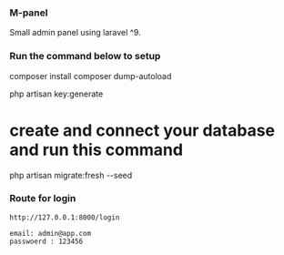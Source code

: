 ### M-panel 

 Small admin panel using laravel ^9.

### Run the command below to setup

composer install
composer dump-autoload

php artisan key:generate

# create and connect your database and run this command
php artisan migrate:fresh --seed

### Route for login
    http://127.0.0.1:8000/login 

    email: admin@app.com
    passwoerd : 123456


